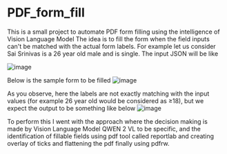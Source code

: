 # PDF_form_fill
This is a small project to automate PDF form filling using the intelligence of Vision Language Model
The idea is to fill the form when the field inputs can't be matched with the actual form labels. For example let us consider Sai Srinivas is a 26 year old male and is single. The input JSON will be like



![image](https://github.com/user-attachments/assets/b7e123e0-10fb-4fa9-a69d-f30a1d3d5e14)


Below is the sample form to be filled
![image](https://github.com/user-attachments/assets/1267c406-e6ad-424c-8b9a-053c01f92038)

As you observe, here the labels are not exactly matching with the input values (for example 26 year old would be considered as ≥18), but we expect the output to be something like below
![image](https://github.com/user-attachments/assets/616e1cf4-4d1f-41fc-955d-c5c88728fa3c)

To perform this I went with the approach where the decision making is made by Vision Language Model QWEN 2 VL to be specific, and the identification of fillable fields using pdf tool called reportlab and creating overlay of ticks and flattening the pdf finally using pdfrw. 
